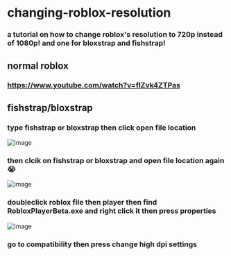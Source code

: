 # changing-roblox-resolution
### a tutorial on how to change roblox's resolution to 720p instead of 1080p! and one for bloxstrap and fishstrap!
## normal roblox
###  https://www.youtube.com/watch?v=fIZvk4ZTPas
## fishstrap/bloxstrap
### type fishstrap or bloxstrap then click open file location
![image](https://github.com/user-attachments/assets/b0456775-cdfd-4996-b048-c80ade7eda9e)
### then clcik on fishstrap or bloxstrap and open file location again 😭
![image](https://github.com/user-attachments/assets/a058451e-0b1f-480d-aaf3-521b73cf33a8)
### doubleclick roblox file then player then find RobloxPlayerBeta.exe and right click it then press properties
![image](https://github.com/user-attachments/assets/143e7d82-9570-4d35-b1e3-f87fd81959c0)
### go to compatibility then press change high dpi settings


